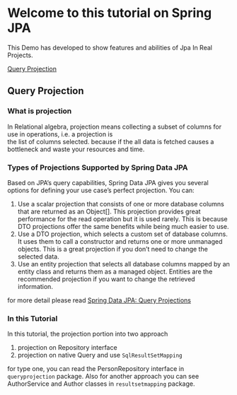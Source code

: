 # Welcome to this tutorial on Spring JPA

This Demo has developed to show features and abilities of Jpa
In Real Projects.

[Query Projection](#query-projection)

## Query Projection

### What is projection
In Relational algebra, projection means collecting a subset of columns for use in operations, i.e. a projection is  <br> 
the list of columns selected. because if the all data is fetched causes a bottleneck and waste your resources and time.

### Types of Projections Supported by Spring Data JPA

Based on JPA’s query capabilities, Spring Data JPA gives you several options for defining your use case’s perfect projection. You can:
1. Use a scalar projection that consists of one or more database columns that are returned as an Object[]. This projection provides great performance for the read operation but it is used rarely. This is because DTO projections offer the same benefits while being much easier to use.
2. Use a DTO projection, which selects a custom set of database columns. It uses them to call a constructor and returns one or more unmanaged objects. This is a great projection if you don’t need to change the selected data.
3. Use an entity projection that selects all database columns mapped by an entity class and returns them as a managed object. Entities are the recommended projection if you want to change the retrieved information.

for more detail please read [Spring Data JPA: Query Projections](https://thorben-janssen.com/spring-data-jpa-query-projections/)

### In this Tutorial
In this tutorial, the projection portion into two approach
1. projection on Repository interface
2. projection on native Query and use ```SqlResultSetMapping```

for type one, you can read the PersonRepository interface in ```queryprojection``` package.
Also for another approach you can see AuthorService and Author classes in ```resultsetmapping``` package. 
